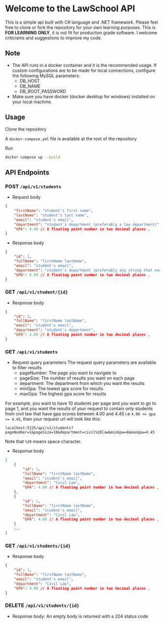 # Welcome to the LawSchool API

This is a simple api built with C# language and .NET framework. Please feel free to clone or fork the repository for your own learning purposes. This is **FOR LEARNING ONLY**, it is not fit for production grade software. I welcome criticisms and suggestions to improve my code.

## Note

- The API runs in a docker container and it is the recommended usage. If custom configurations are to be made for local connections, configure the following MySQL parameters:
  - DB_HOST
  - DB_NAME
  - DB_ROOT_PASSWORD
- Make sure you have docker (docker desktop for windows) installed on your local machine.

## Usage

Clone the repository

A `docker-compose.yml` file is available at the root of the repository

Run

```bash
docker compose up --build
```

## API Endpoints

### POST `/api/v1/students`

- Request body

```json
{
    "firstName": "student's first name",
    "lastName": "student's last name",
    "email": "student's email",
    "department": "student's department (preferably a law department)",
    "GPA": 4.00 // A floating point number in two decimal places ,
}
```

- Response body

```json
{
    "id": 1,
    "fullName": "firstName lastName",
    "email": "student's email",
    "department": "student's department (preferably any string that ends with 'law')",
    "GPA": 4.00 // A floating point number in two decimal places ,
}
```

### GET `/api/v1/student/{id}`

- Response body

```json
{
    "id": 1,
    "fullName": "firstName lastName",
    "email": "student's email",
    "department": "student's department",
    "GPA": 4.00 // A floating point number in two decimal places ,
}
```

### GET `/api/v1/students`

- Request query parameters
The request query parameters are available to filter results
  - pageNumber: The page you want to navigate to
  - pageSize: The number of results you want on each page
  - department: The department from which you want the results
  - minGpa: The lowest gpa score for results
  - maxGpa: The highest gpa score for results
  
For example, you want to have 10 students per page and you want to go to page 1, and you want the results of your request to contain only students from civil law that have gpa scores between 4.00 and 4.45 i.e ```4.00 <= gpa >= 4.45```, then your request url will look like this:

`
localhost:5125/api/v1/students?pageNumber=1&pageSize=10&department=civil%20law&minGpa=4&maxGpa=4.45
`

Note that `%20` means space character.

- Response body

```json
[
    {
        "id": 1,
        "fullName": "firstName lastName",
        "email": "student's email",
        "department": "Civil Law",
        "GPA": 4.00 // A floating point number in two decimal places ,
    },
    {
        "id": 1,
        "fullName": "firstName lastName",
        "email": "student's email",
        "department": "Civil Law",
        "GPA": 4.00 // A floating point number in two decimal places ,
    }
    ...
]

```

### GET `/api/v1/students/{id}`

- Response body

```json
{
    "id": 1,
    "fullName": "firstName lastName",
    "email": "student's email",
    "department": "Civil Law",
    "GPA": 4.00 // A floating point number in two decimal places ,
}
```

### DELETE `/api/v1/students/{id}`

- Response body: An empty body is returned with a 204 status code
